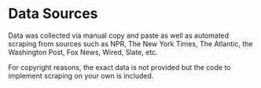 # Data Sources

Data was collected via manual copy and paste as well as automated scraping from sources such as NPR, The New York Times,
The Atlantic, the Washington Post, Fox News, Wired, Slate, etc. 

For copyright reasons, the exact data is not provided but the code to implement scraping on your own is included.
